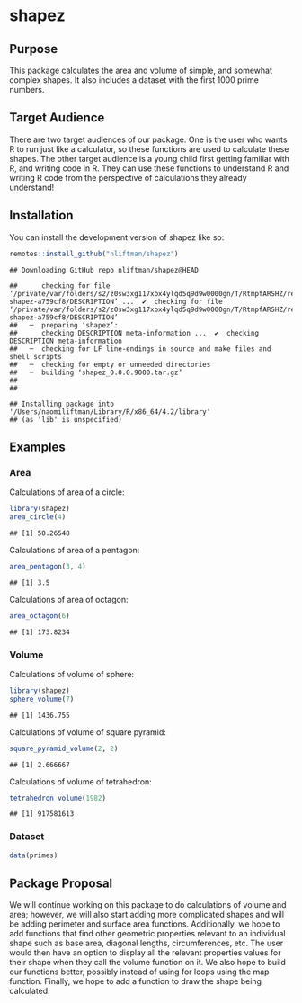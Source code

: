 shapez
================

<!-- README.md is generated from README.Rmd. Please edit that file -->

## Purpose

This package calculates the area and volume of simple, and somewhat
complex shapes. It also includes a dataset with the first 1000 prime
numbers.

## Target Audience

There are two target audiences of our package. One is the user who wants
R to run just like a calculator, so these functions are used to
calculate these shapes. The other target audience is a young child first
getting familiar with R, and writing code in R. They can use these
functions to understand R and writing R code from the perspective of
calculations they already understand!

## Installation

You can install the development version of shapez like so:

``` r
remotes::install_github("nliftman/shapez")
```

    ## Downloading GitHub repo nliftman/shapez@HEAD

    ##      checking for file ‘/private/var/folders/s2/z0sw3xg117xbx4ylqd5q9d9w0000gn/T/RtmpfARSHZ/remotes4ec66120b45f/nliftman-shapez-a759cf8/DESCRIPTION’ ...  ✔  checking for file ‘/private/var/folders/s2/z0sw3xg117xbx4ylqd5q9d9w0000gn/T/RtmpfARSHZ/remotes4ec66120b45f/nliftman-shapez-a759cf8/DESCRIPTION’
    ##   ─  preparing ‘shapez’:
    ##      checking DESCRIPTION meta-information ...  ✔  checking DESCRIPTION meta-information
    ##   ─  checking for LF line-endings in source and make files and shell scripts
    ##   ─  checking for empty or unneeded directories
    ##   ─  building ‘shapez_0.0.0.9000.tar.gz’
    ##      
    ## 

    ## Installing package into '/Users/naomiliftman/Library/R/x86_64/4.2/library'
    ## (as 'lib' is unspecified)

## Examples

### Area

Calculations of area of a circle:

``` r
library(shapez)
area_circle(4)
```

    ## [1] 50.26548

Calculations of area of a pentagon:

``` r
area_pentagon(3, 4)
```

    ## [1] 3.5

Calculations of area of octagon:

``` r
area_octagon(6)
```

    ## [1] 173.8234

### Volume

Calculations of volume of sphere:

``` r
library(shapez)
sphere_volume(7)
```

    ## [1] 1436.755

Calculations of volume of square pyramid:

``` r
square_pyramid_volume(2, 2)
```

    ## [1] 2.666667

Calculations of volume of tetrahedron:

``` r
tetrahedron_volume(1982)
```

    ## [1] 917581613

### Dataset

``` r
data(primes)
```

## Package Proposal

We will continue working on this package to do calculations of volume
and area; however, we will also start adding more complicated shapes and
will be adding perimeter and surface area functions. Additionally, we
hope to add functions that find other geometric properties relevant to
an individual shape such as base area, diagonal lengths, circumferences,
etc. The user would then have an option to display all the relevant
properties values for their shape when they call the volume function on
it. We also hope to build our functions better, possibly instead of
using for loops using the map function. Finally, we hope to add a
function to draw the shape being calculated.
